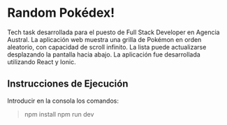 # Random Pokédex!

Tech task desarrollada para el puesto de Full Stack Developer en Agencia Austral.
La aplicación web muestra una grilla de Pokémon en orden aleatorio, con capacidad de scroll infinito.
La lista puede actualizarse desplazando la pantalla hacia abajo.
La aplicación fue desarrollada utilizando React y Ionic.

## Instrucciones de Ejecución

Introducir en la consola los comandos:

> npm install
> npm run dev
